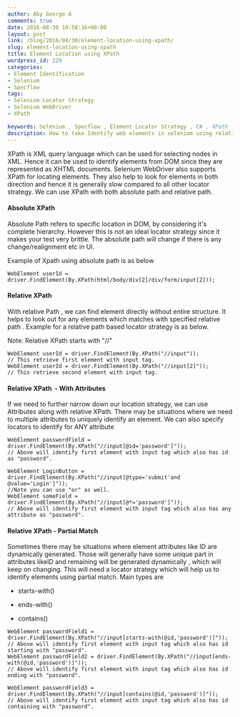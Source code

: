 ```yaml
---
author: Aby George A
comments: true
date: 2016-08-30 10:58:16+00:00
layout: post
link: /blog/2016/08/30/element-location-using-xpath/
slug: element-location-using-xpath
title: Element Location using XPath
wordpress_id: 229
categories:
- Element Identification
- Selenium
- Specflow
tags:
- Selenium Locator Strategy
- Selenium WebDriver
- XPath

keywords: Selenium , Specflow , Element Locator Strategy , C# , XPath
description: How to take Identify web elements in selenium using relative XPath
---
```


XPath is XML query language which can be used for selecting nodes in XML. Hence it can be used to identify elements from DOM since they are represented as XHTML documents. Selenium WebDriver also supports XPath for locating elements. They also help to look for elements in both direction and hence it is generally slow compared to all other locator strategy. We can use XPath with both absolute path and relative path.


#### **Absolute XPath**


Absolute Path refers to specific location in DOM, by considering it's complete hierarchy. However this is not an ideal locator strategy since it makes your test very brittle. The absolute path will change if there is any change/realignment etc in UI.

Example of Xpath using absolute path is as below

```
WebElement userId = driver.FindElement(By.XPath(html/body/div[2]/div/form/input[2]));

```


#### **Relative XPath**


With relative Path , we can find element directly without entire structure. It helps to look out for any elements which matches with specified relative path . Example for a relative path based locator strategy is as below.

Note: Relative XPath starts with "//"

```
WebElement userId = driver.FindElement(By.XPath("//input"));
// This retrieve first element with input tag.
WebElement userId = driver.FindElement(By.XPath("//input[2]"));
// This retrieve second element with input tag.

```


#### **Relative XPath  - With Attributes**


If we need to further narrow down our location strategy, we can use Attributes along with relative XPath. There may be situations where we need to multiple attributes to uniquely identify an element. We can also specify locators to identify for ANY attribute

```
WebElement passwordField = driver.FindElement(By.XPath("//input[@id='password']"));
// Above will identify first element with input tag which also has id as "password".

WebElement LoginButton = driver.FindElement(By.XPath("//input[@type='submit'and @value='Login']"));
//Note you can use "or" as well.
WebElement someField = driver.FindElement(By.XPath("//input[@*='password']"));
// Above will identify first element with input tag which also has any attribute as "password".
```


#### **Relative XPath - Partial Match**


Sometimes there may be situations where element attributes like ID are dynamically generated. Those will generally have some unique part in attributes likeID and
remaining will be generated dynamically , which will keep on changing. This will need a locator strategy which will help us to identify elements using partial match. Main types are



	
  * starts-with()

	
  * ends-with()

	
  * contains()


```
WebElement passwordField1 = driver.FindElement(By.XPath("//input[starts-with(@id,'password')]"));
// Above will identify first element with input tag which also has id starting with "password".
WebElement passwordField2 = driver.FindElement(By.XPath("//input[ends-with(@id,'password')]"));
// Above will identify first element with input tag which also has id ending with "password".

WebElement passwordField3 = driver.FindElement(By.XPath("//input[contains(@id,'password')]"));
// Above will identify first element with input tag which also has id containing with "password".
```
